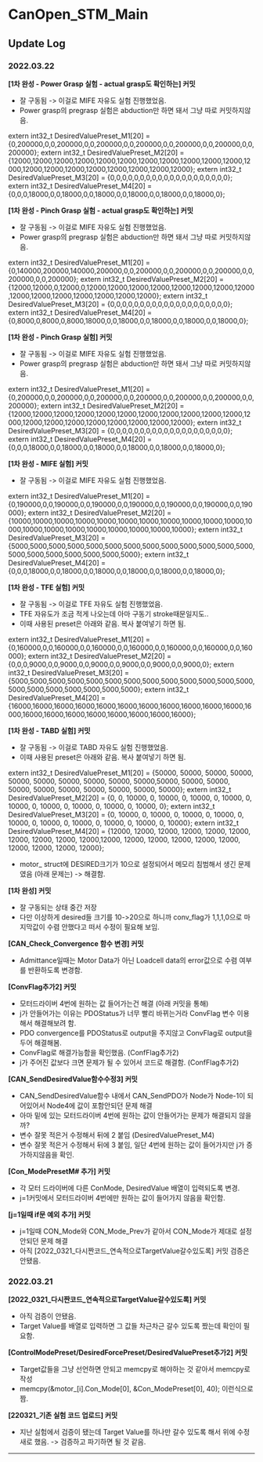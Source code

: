 # CanOpen_STM_Main

## **Update Log**
### **2022.03.22**
**[1차 완성 - Power Grasp 실험 - actual grasp도 확인하는] 커밋**

- 잘 구동됨 -> 이걸로 MIFE 자유도 실험 진행했었음.
- Power grasp의 pregrasp 실험은 abduction만 하면 돼서 그냥 따로 커밋하지않음.

>>
extern int32_t DesiredValuePreset_M1[20] = {0,200000,0,0,200000,0,0,200000,0,0,200000,0,0,200000,0,0,200000,0,0,200000};
extern int32_t DesiredValuePreset_M2[20] = {12000,12000,12000,12000,12000,12000,12000,12000,12000,12000,12000,12000,12000,12000,12000,12000,12000,12000,12000,12000};
extern int32_t DesiredValuePreset_M3[20] = {0,0,0,0,0,0,0,0,0,0,0,0,0,0,0,0,0,0,0,0};
extern int32_t DesiredValuePreset_M4[20] = {0,0,0,18000,0,0,18000,0,0,18000,0,0,18000,0,0,18000,0,0,18000,0};

**[1차 완성 - Pinch Grasp 실험 - actual grasp도 확인하는] 커밋**

- 잘 구동됨 -> 이걸로 MIFE 자유도 실험 진행했었음.
- Power grasp의 pregrasp 실험은 abduction만 하면 돼서 그냥 따로 커밋하지않음.

>>
extern int32_t DesiredValuePreset_M1[20] = {0,140000,200000,140000,200000,0,0,200000,0,0,200000,0,0,200000,0,0,200000,0,0,200000};
extern int32_t DesiredValuePreset_M2[20] = {12000,12000,0,12000,0,12000,12000,12000,12000,12000,12000,12000,12000,12000,12000,12000,12000,12000,12000,12000};
extern int32_t DesiredValuePreset_M3[20] = {0,0,0,0,0,0,0,0,0,0,0,0,0,0,0,0,0,0,0,0};
extern int32_t DesiredValuePreset_M4[20] = {0,8000,0,8000,0,8000,18000,0,0,18000,0,0,18000,0,0,18000,0,0,18000,0};

**[1차 완성 - Pinch Grasp 실험] 커밋**

- 잘 구동됨 -> 이걸로 MIFE 자유도 실험 진행했었음.
- Power grasp의 pregrasp 실험은 abduction만 하면 돼서 그냥 따로 커밋하지않음.

>>
extern int32_t DesiredValuePreset_M1[20] = {0,200000,0,0,200000,0,0,200000,0,0,200000,0,0,200000,0,0,200000,0,0,200000};
extern int32_t DesiredValuePreset_M2[20] = {12000,12000,12000,12000,12000,12000,12000,12000,12000,12000,12000,12000,12000,12000,12000,12000,12000,12000,12000,12000};
extern int32_t DesiredValuePreset_M3[20] = {0,0,0,0,0,0,0,0,0,0,0,0,0,0,0,0,0,0,0,0};
extern int32_t DesiredValuePreset_M4[20] = {0,0,0,18000,0,0,18000,0,0,18000,0,0,18000,0,0,18000,0,0,18000,0};


**[1차 완성 - MIFE 실험] 커밋**

- 잘 구동됨 -> 이걸로 MIFE 자유도 실험 진행했었음.

>>
extern int32_t DesiredValuePreset_M1[20] = {0,190000,0,0,190000,0,0,190000,0,0,190000,0,0,190000,0,0,190000,0,0,190000};
extern int32_t DesiredValuePreset_M2[20] = {10000,10000,10000,10000,10000,10000,10000,10000,10000,10000,10000,10000,10000,10000,10000,10000,10000,10000,10000,10000};
extern int32_t DesiredValuePreset_M3[20] = {5000,5000,5000,5000,5000,5000,5000,5000,5000,5000,5000,5000,5000,5000,5000,5000,5000,5000,5000,5000};
extern int32_t DesiredValuePreset_M4[20] = {0,0,0,18000,0,0,18000,0,0,18000,0,0,18000,0,0,18000,0,0,18000,0};

**[1차 완성 - TFE 실험] 커밋**

- 잘 구동됨 -> 이걸로 TFE 자유도 실험 진행했었음.
- TFE 자유도가 조금 적게 나오는데 아마 구동기 stroke때문일지도..
- 이때 사용된 preset은 아래와 같음. 복사 붙여넣기 하면 됨.

>>
extern int32_t DesiredValuePreset_M1[20] = {0,160000,0,0,160000,0,0,160000,0,0,160000,0,0,160000,0,0,160000,0,0,160000};
extern int32_t DesiredValuePreset_M2[20] = {0,0,0,9000,0,0,9000,0,0,9000,0,0,9000,0,0,9000,0,0,9000,0};
extern int32_t DesiredValuePreset_M3[20] = {5000,5000,5000,5000,5000,5000,5000,5000,5000,5000,5000,5000,5000,5000,5000,5000,5000,5000,5000,5000};
extern int32_t DesiredValuePreset_M4[20] = {16000,16000,16000,16000,16000,16000,16000,16000,16000,16000,16000,16000,16000,16000,16000,16000,16000,16000,16000,16000};



**[1차 완성 - TABD 실험] 커밋**

- 잘 구동됨 -> 이걸로 TABD 자유도 실험 진행했었음.
- 이때 사용된 preset은 아래와 같음. 복사 붙여넣기 하면 됨.

>>
extern int32_t DesiredValuePreset_M1[20] = {50000, 50000, 50000, 50000, 50000, 50000, 50000, 50000, 50000, 50000,50000, 50000, 50000, 50000, 50000, 50000, 50000, 50000, 50000, 50000};
extern int32_t DesiredValuePreset_M2[20] = {0, 0, 10000, 0, 10000, 0, 10000, 0, 10000, 0, 10000, 0, 10000, 0, 10000, 0, 10000, 0, 10000, 0};
extern int32_t DesiredValuePreset_M3[20] = {0, 10000, 0, 10000, 0, 10000, 0, 10000, 0, 10000, 0, 10000, 0, 10000, 0, 10000, 0, 10000, 0, 10000};
extern int32_t DesiredValuePreset_M4[20] = {12000, 12000, 12000, 12000, 12000, 12000, 12000, 12000, 12000, 12000,12000, 12000, 12000, 12000, 12000, 12000, 12000, 12000, 12000, 12000};

- motor_ struct에 DESIRED크기가 10으로 설정되어서 메모리 침범해서 생긴 문제였음 (아래 문제는) -> 해결함.

**[1차 완성] 커밋**

- 잘 구동되는 상태 중간 저장
- 다만 이상하게 desired들 크기를 10->20으로 하니까 conv_flag가 1,1,1,0으로 마지막값이 수렴 안했다고 떠서 수정이 필요해 보임.


**[CAN_Check_Convergence 함수 변경] 커밋**

- Admittance일때는 Motor Data가 아닌 Loadcell data의 error값으로 수렴 여부를 반환하도록 변경함.

**[ConvFlag추가2] 커밋**

- 모터드라이버 4번에 원하는 값 들어가는건 해결 (아래 커밋을 통해)
- j가 안들어가는 이유는 PDOStatus가 너무 빨리 바뀌는거라 ConvFlag 변수 이용해서 해결해보려 함.
- PDO convergence를 PDOStatus로 output을 주지않고 ConvFlag로 output을 두어 해결해봄.
- ConvFlag로 해결가능함을 확인했음. (ConfFlag추가2)
- j가 주어진 값보다 크면 문제가 될 수 있어서 코드로 해결함. (ConfFlag추가2)

**[CAN_SendDesiredValue함수수정3] 커밋**

- CAN_SendDesiredValue함수 내에서 CAN_SendPDO가 Node가 Node-1이 되어있어서 Node4에 값이 포함안되던 문제 해결
- 아마 밑에 있는 모터드라이버 4번에 원하는 값이 안들어가는 문제가 해결되지 않을까?
- 변수 잘못 적은거 수정해서 뒤에 2 붙임 (DesiredValuePreset_M4)
- 변수 잘못 적은거 수정해서 뒤에 3 붙임, 일단 4번에 원하는 값이 들어가지만 j가 증가하지않음을 확인.

**[Con_ModePresetM# 추가] 커밋**

- 각 모터 드라이버에 다른 ConMode, DesiredValue 배열이 입력되도록 변경.
- j=1커밋에서 모터드라이버 4번에만 원하는 값이 들어가지 않음을 확인함.

**[j=1일때 if문 예외 추가] 커밋**

- j=1일때 CON_Mode와 CON_Mode_Prev가 같아서 CON_Mode가 제대로 설정 안되던 문제 해결
- 아직 [2022_0321_다시짠코드_연속적으로TargetValue갈수있도록] 커밋 검증은 안됐음. 

### **2022.03.21**

**[2022_0321_다시짠코드_연속적으로TargetValue갈수있도록] 커밋**

- 아직 검증이 안됐음.
- Target Value를 배열로 입력하면 그 값들 차근차근 갈수 있도록 짰는데 확인이 필요함.

**[ControlModePreset/DesiredForcePreset/DesiredValuePreset추가2] 커밋**

- Target값들을 그냥 선언하면 안되고 memcpy로 해야하는 것 같아서 memcpy로 작성
- memcpy(&motor_[i].Con_Mode[0], &Con_ModePreset[0], 40); 이런식으로 짬.

**[220321_기존 실험 코드 업로드] 커밋**

- 지난 실험에서 검증이 됐는데 Target Value를 하나만 갈수 있도록 해서 위에 수정 새로 했음. -> 검증하고 파기하면 될 것 같음.


-----------

